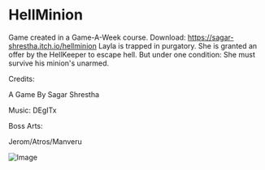 # HellMinion
Game created in a Game-A-Week course.
Download: https://sagar-shrestha.itch.io/hellminion
Layla is trapped in purgatory. She is granted an offer by the HellKeeper to escape hell. But under one condition: She must survive  his minion's unarmed.

Credits:

A Game By Sagar Shrestha

Music: DEgITx

Boss Arts:

Jerom/Atros/Manveru

![Image](https://user-images.githubusercontent.com/61491664/103819357-8ac73a80-506a-11eb-8aad-a39ab2b656a4.png)
